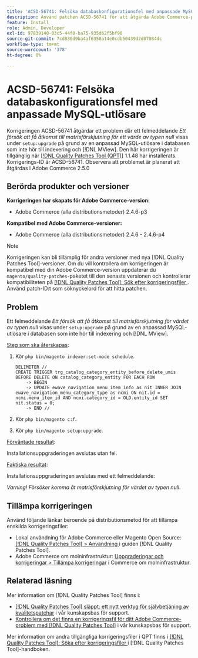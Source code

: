 ```yaml
---
title: 'ACSD-56741: Felsöka databaskonfigurationsfel med anpassade MySQL-utlösare'
description: Använd patchen ACSD-56741 för att åtgärda Adobe Commerce-problemet där ett felmeddelande *Ett försök att få åtkomst till matrisförskjutning av värdet null* visas under "setup:upgrade" på grund av en anpassad MySQL-utlösare i databasen som inte är relaterad till indexering och [!DNL MView].
feature: Install
role: Admin, Developer
exl-id: 97839140-03c5-44f0-ba75-935d62f5bf90
source-git-commit: 7cd830d9ba4af6350a14e0cdb50439d2d07084dc
workflow-type: tm+mt
source-wordcount: '378'
ht-degree: 0%

---
```


# ACSD-56741: Felsöka databaskonfigurationsfel med anpassade MySQL-utlösare

Korrigeringen ACSD-56741 åtgärdar ett problem där ett felmeddelande *Ett försök att få åtkomst till matrisförskjutning för ett värde av typen null* visas under `setup:upgrade` på grund av en anpassad MySQL-utlösare i databasen som inte hör till indexering och [!DNL MView]. Den här korrigeringen är tillgänglig när [[!DNL Quality Patches Tool (QPT)]](/help/announcements/adobe-commerce-announcements/magento-quality-patches-released-new-tool-to-self-serve-quality-patches.md) 1.1.48 har installerats. Korrigerings-ID är ACSD-56741. Observera att problemet är planerat att åtgärdas i Adobe Commerce 2.5.0

## Berörda produkter och versioner

**Korrigeringen har skapats för Adobe Commerce-version:**

* Adobe Commerce (alla distributionsmetoder) 2.4.6-p3

**Kompatibel med Adobe Commerce-versioner:**

* Adobe Commerce (alla distributionsmetoder) 2.4.6 - 2.4.6-p4

>[!NOTE]
>
>Korrigeringen kan bli tillämplig för andra versioner med nya [!DNL Quality Patches Tool]-versioner. Om du vill kontrollera om korrigeringen är kompatibel med din Adobe Commerce-version uppdaterar du `magento/quality-patches`-paketet till den senaste versionen och kontrollerar kompatibiliteten på [[!DNL Quality Patches Tool]: Sök efter korrigeringsfiler ](https://experienceleague.adobe.com/tools/commerce-quality-patches/index.html). Använd patch-ID:t som söknyckelord för att hitta patchen.

## Problem

Ett felmeddelande *Ett försök att få åtkomst till matrisförskjutning för värdet av typen null* visas under `setup:upgrade` på grund av en anpassad MySQL-utlösare i databasen som inte hör till indexering och [!DNL MView].

<u>Steg som ska återskapas</u>:

1. Kör `php bin/magento indexer:set-mode schedule`.

   ```
   DELIMITER //
   CREATE TRIGGER trg_catalog_category_entity_before_delete_umis BEFORE DELETE ON catalog_category_entity FOR EACH ROW
       -> BEGIN
       -> UPDATE ewave_navigation_menu_item_info as nit INNER JOIN ewave_navigation_menu_category_type as ncmi ON nit.id = ncmi.menu_item_id AND ncmi.category_id = OLD.entity_id SET nit.status = 0;
       -> END //
   ```

1. Kör `php bin/magento c:f`.
1. Kör `php bin/magento setup:upgrade`.

<u>Förväntade resultat</u>:

Installationsuppgraderingen avslutas utan fel.

<u>Faktiska resultat</u>:

Installationsuppgraderingen avslutas med ett felmeddelande:

*Varning! Försöker komma åt matrisförskjutning för värdet av typen null*.

## Tillämpa korrigeringen

Använd följande länkar beroende på distributionsmetod för att tillämpa enskilda korrigeringsfiler:

* Lokal användning för Adobe Commerce eller Magento Open Source: [[!DNL Quality Patches Tool] > Användning ](https://experienceleague.adobe.com/docs/commerce-operations/tools/quality-patches-tool/usage.html) i guiden [!DNL Quality Patches Tool].
* Adobe Commerce om molninfrastruktur: [Uppgraderingar och korrigeringar > Tillämpa korrigeringar](https://experienceleague.adobe.com/docs/commerce-cloud-service/user-guide/develop/upgrade/apply-patches.html) i Commerce om molninfrastruktur.

## Relaterad läsning

Mer information om [!DNL Quality Patches Tool] finns i:

* [[!DNL Quality Patches Tool] släppt: ett nytt verktyg för självbetjäning av kvalitetspatchar](/help/announcements/adobe-commerce-announcements/magento-quality-patches-released-new-tool-to-self-serve-quality-patches.md) i vår kunskapsbas för support.
* [Kontrollera om det finns en korrigeringsfil för ditt Adobe Commerce-problem med  [!DNL Quality Patches Tool]](/help/support-tools/patches-available-in-qpt-tool/check-patch-for-magento-issue-with-magento-quality-patches.md) i vår kunskapsbas för support.

Mer information om andra tillgängliga korrigeringsfiler i QPT finns i [[!DNL Quality Patches Tool]: Söka efter korrigeringsfiler ](https://experienceleague.adobe.com/tools/commerce-quality-patches/index.html) i [!DNL Quality Patches Tool]-handboken.
